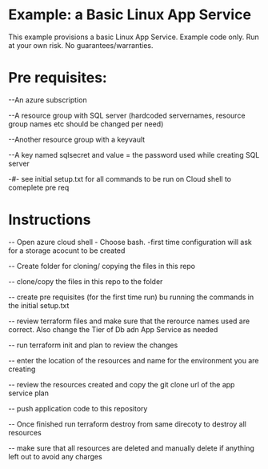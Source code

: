 # Example: a Basic Linux App Service

This example provisions a basic Linux App Service.
Example code only. Run at your own risk. No guarantees/warranties.

# Pre requisites:

--An azure subscription

--A resource group with SQL server (hardcoded servernames, resource group names etc should be changed per need)

--Another resource group with a keyvault

--A key named sqlsecret and value = the password used while creating SQL server


-#- see initial setup.txt for all commands to be run on Cloud shell to comeplete pre req

# Instructions

-- Open azure cloud shell - Choose bash. -first time configuration will ask for a storage acocunt to be created

-- Create  folder for cloning/ copying the files in this repo

-- clone/copy the files in this repo to the folder

-- create pre requisites (for the first time run) bu running the commands in the initial setup.txt

-- review terraform files and make sure that the rerource names used are correct. Also change the Tier of Db adn App Service as needed

-- run terraform init and plan to review the changes 

-- enter the location of the resources and name for the environment you are creating

-- review the resources created and copy the git clone url of the app service plan

-- push application code to this repository

-- Once finished run terraform destroy from same direcoty to destroy all resources

-- make sure that all resources are deleted and manually delete if anything left out to avoid any charges





